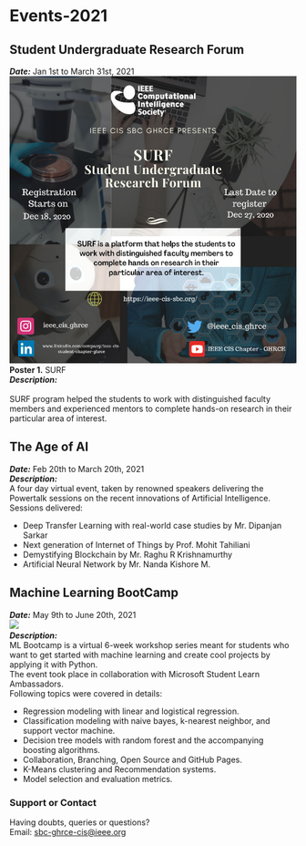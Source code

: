 # Events-2021
## Student Undergraduate Research Forum
***Date:*** Jan 1st to March 31st, 2021      
<img src="./posters/surf.jpg" width="600px" />    
<b>Poster 1.</b> SURF     
<b><i>Description:</i></b> <br>  
SURF program helped the students to work with distinguished faculty members and
experienced mentors to complete hands-on research in their particular area of interest.    

## The Age of AI
***Date:*** Feb 20th to March 20th, 2021   
***Description:***      
A four day virtual event, taken by renowned speakers delivering the Powertalk
sessions on the recent innovations of Artificial Intelligence.    
Sessions delivered:     
- Deep Transfer Learning with real-world case studies by Mr. Dipanjan Sarkar   
- Next generation of Internet of Things by Prof. Mohit Tahiliani   
- Demystifying Blockchain ​by Mr. Raghu R Krishnamurthy    
- Artificial Neural Network by Mr. Nanda Kishore M.   

## Machine Learning BootCamp
***Date:*** May 9th to June 20th, 2021   
<img src="./posters/mlboot.jpg" width="600px" />    
***Description:***      
ML Bootcamp is a virtual 6-week workshop series meant for students who want
to get started with machine learning and create cool projects by applying it with Python.      
The event took place in collaboration with Microsoft Student Learn Ambassadors.   
Following topics were covered in details:   
- Regression modeling with linear and logistical regression.   
- Classification modeling with naive bayes, k-nearest neighbor, and support vector machine.   
- Decision tree models with random forest and the accompanying boosting algorithms.   
- Collaboration, Branching, Open Source and GitHub Pages.   
- K-Means clustering and Recommendation systems.   
- Model selection and evaluation metrics.   

### Support or Contact     
Having doubts, queries or questions?     
Email: sbc-ghrce-cis@ieee.org      
